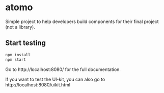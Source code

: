 # atomo

Simple project to help developers build components for their final project (not a library).

## Start testing

```bash
npm install
npm start
```

Go to http://localhost:8080/ for the full documentation.

If you want to test the UI-kit, you can also go to http://localhost:8080/uikit.html